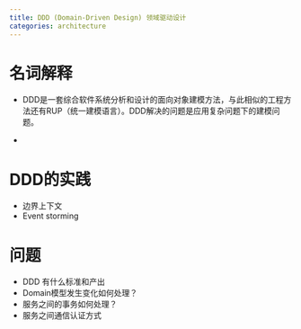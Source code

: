 ```yaml
---
title: DDD (Domain-Driven Design) 领域驱动设计
categories: architecture
---
```


# 名词解释

- DDD是一套综合软件系统分析和设计的面向对象建模方法，与此相似的工程方法还有RUP（统一建模语言）。DDD解决的问题是应用复杂问题下的建模问题。

- 

# DDD的实践

- 边界上下文
- Event storming

# 问题

- DDD 有什么标准和产出
- Domain模型发生变化如何处理？
- 服务之间的事务如何处理？
- 服务之间通信认证方式



